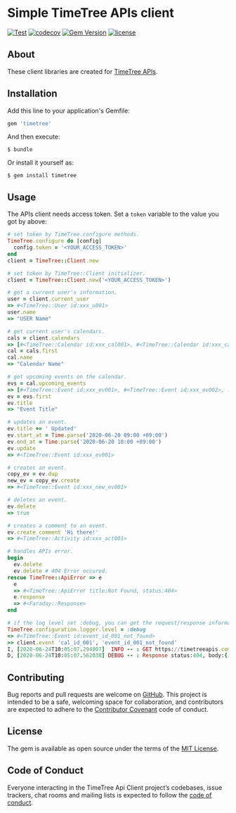 # Simple TimeTree APIs client

[![Test](https://github.com/koshilife/timetree-api-ruby-client/workflows/Test/badge.svg)](https://github.com/koshilife/timetree-api-ruby-client/actions?query=workflow%3ATest)
[![codecov](https://codecov.io/gh/koshilife/tanita-api-ruby-client/branch/master/graph/badge.svg)](https://codecov.io/gh/koshilife/tanita-api-ruby-client)
[![Gem Version](https://badge.fury.io/rb/timetree.svg)](http://badge.fury.io/rb/timetree)
[![license](https://img.shields.io/github/license/koshilife/timetree-api-ruby-client)](https://github.com/koshilife/timetree-api-ruby-client/blob/master/LICENSE.txt)

## About

These client libraries are created for [TimeTree APIs](https://developers.timetreeapp.com/en).

## Installation

Add this line to your application's Gemfile:

```ruby
gem 'timetree'
```

And then execute:

    $ bundle

Or install it yourself as:

    $ gem install timetree

## Usage

The APIs client needs access token.
Set a `token` variable to the value you got by above:

```ruby
# set token by TimeTree.configure methods.
TimeTree.configure do |config|
  config.token = '<YOUR_ACCESS_TOKEN>'
end
client = TimeTree::Client.new

# set token by TimeTree::Client initializer.
client = TimeTree::Client.new('<YOUR_ACCESS_TOKEN>')

# get a current user's information.
user = client.current_user
=> #<TimeTree::User id:xxx_u001>
user.name
=> "USER Name"

# get current user's calendars.
cals = client.calendars
=> [#<TimeTree::Calendar id:xxx_cal001>, #<TimeTree::Calendar id:xxx_cal002>, ...]
cal = cals.first
cal.name
=> "Calendar Name"

# get upcoming events on the calendar.
evs = cal.upcoming_events
=> [#<TimeTree::Event id:xxx_ev001>, #<TimeTree::Event id:xxx_ev002>, ...]
ev = evs.first
ev.title
=> "Event Title"

# updates an event.
ev.title += ' Updated'
ev.start_at = Time.parse('2020-06-20 09:00 +09:00')
ev.end_at = Time.parse('2020-06-20 10:00 +09:00')
ev.update
=> #<TimeTree::Event id:xxx_ev001>

# creates an event.
copy_ev = ev.dup
new_ev = copy_ev.create
=> #<TimeTree::Event id:xxx_new_ev001>

# deletes an event.
ev.delete
=> true

# creates a comment to an event.
ev.create_comment 'Hi there!'
=> #<TimeTree::Activity id:xxx_act001>

# handles APIs error.
begin
  ev.delete
  ev.delete # 404 Error occured.
rescue TimeTree::ApiError => e
  e
  => #<TimeTree::ApiError title:Not Found, status:404>
  e.response
  => #<Faraday::Response>
end

# if the log level set :debug, you can get the request/response information.
TimeTree.configuration.logger.level = :debug
=> #<TimeTree::Event id:event_id_001_not_found>
>> client.event 'cal_id_001', 'event_id_001_not_found'
I, [2020-06-24T10:05:07.294807]  INFO -- : GET https://timetreeapis.com/calendars/cal_id_001/events/event_id_001_not_found?include=creator%2Clabel%2Cattendees
D, [2020-06-24T10:05:07.562038] DEBUG -- : Response status:404, body:{:type=>"https://developers.timetreeapp.com/en/docs/api#client-failure", :title=>"Not Found", :status=>404, :errors=>"Event not found"}
```

## Contributing

Bug reports and pull requests are welcome on [GitHub](https://github.com/koshilife/timetree-api-ruby-client). This project is intended to be a safe, welcoming space for collaboration, and contributors are expected to adhere to the [Contributor Covenant](http://contributor-covenant.org) code of conduct.

## License

The gem is available as open source under the terms of the [MIT License](https://opensource.org/licenses/MIT).

## Code of Conduct

Everyone interacting in the TimeTree Api Client project’s codebases, issue trackers, chat rooms and mailing lists is expected to follow the [code of conduct](https://github.com/koshilife/timetree-api-ruby-client/blob/master/CODE_OF_CONDUCT.md).
